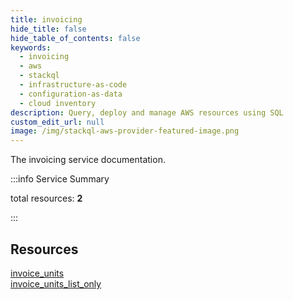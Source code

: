 ```yaml
---
title: invoicing
hide_title: false
hide_table_of_contents: false
keywords:
  - invoicing
  - aws
  - stackql
  - infrastructure-as-code
  - configuration-as-data
  - cloud inventory
description: Query, deploy and manage AWS resources using SQL
custom_edit_url: null
image: /img/stackql-aws-provider-featured-image.png
---
```


The invoicing service documentation.

:::info Service Summary

<div class="row">
<div class="providerDocColumn">
<span>total resources:&nbsp;<b>2</b></span><br />
</div>
</div>

:::

## Resources
<div class="row">
<div class="providerDocColumn">
<a href="/services/invoicing/invoice_units/">invoice_units</a>
</div>
<div class="providerDocColumn">
<a href="/services/invoicing/invoice_units_list_only/">invoice_units_list_only</a>
</div>
</div>